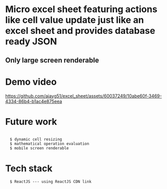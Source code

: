 # Micro excel sheet featuring actions like cell value update just like an excel sheet and provides database ready JSON 
##  Only large screen renderable

#  Demo video

https://github.com/ajayg51/excel_sheet/assets/60037249/10abe60f-3469-4334-86b4-b1ac4e875eea




#  Future work
```

  $ dynamic cell resizing
  $ mathematical operation evaluation
  $ mobile screen renderable

```

#  Tech stack
```
  $ ReactJS --- using ReactJS CDN link
```

